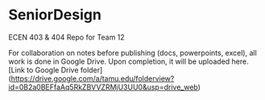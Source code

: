 # SeniorDesign
ECEN 403 &amp; 404 Repo for Team 12

For collaboration on notes before publishing (docs, powerpoints, excel), all work is done in Google Drive.
Upon completion, it will be uploaded here.
[Link to Google Drive folder] (https://drive.google.com/a/tamu.edu/folderview?id=0B2a0BEFfaAq5RkZBVVZRMjU3UU0&usp=drive_web)
